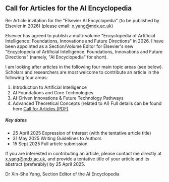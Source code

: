 ## Call for Articles for the AI Encyclopedia

Re: Article invitation for the "Elsevier AI Encyclopedia" (to be published by Elsevier in 2026) (please email: x.yang@mdx.ac.uk)

Elsevier has agreed to publish a multi-volume "Encyclopedia of Artificial Intelligence: Foundations, Innovations and Future
Directions" in 2026. I have been appointed as a Section/Volume Editor for Elsevier's new "Encyclopedia of Artificial Intelligence: Foundations, Innovations
and Future Directions" (namely, "AI Encyclopedia" for short).

I am looking after articles in the following four main topic areas (see below). Scholars and researchers are most welcome to contribute an article in the following four areas:

1. Introduction to Artificial Intelligence
2. AI Foundations and Core Technologies
3. AI-Driven Innovations & Future Technology Pathways
4. Advanced Theoretical Concepts (related to AI)
Full details can be found here <a href="AI_Call_Articles2025.pdf">Call for Articles (PDF)</a>

##### Key dates

* 25 April 2025 Expression of tnterest (with the tentative article title)
* 31 May 2025 Writing Guidelines to Authors
* 15 Sept 2025 Full article submission

If you are interested in contributing an article, please contact me directly
at x.yang@mdx.ac.uk, and provide a tentative title of your article and its abstract
(preferably) by 25 April 2025.

Dr Xin-She Yang, Section Editor of the AI Encyclopedia
